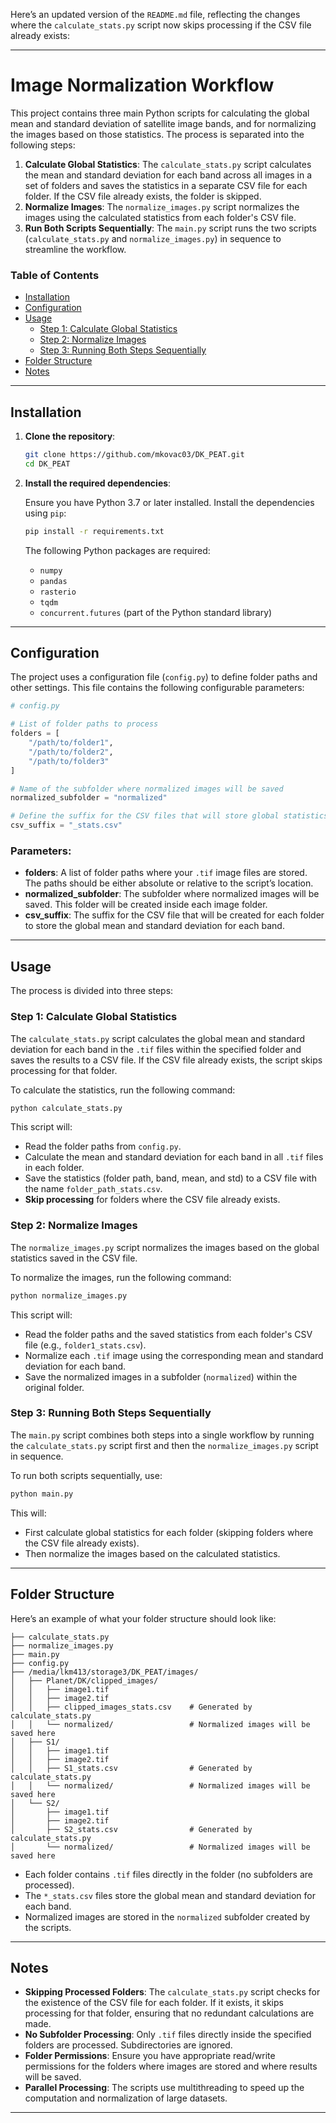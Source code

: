 Here’s an updated version of the `README.md` file, reflecting the changes where the `calculate_stats.py` script now skips processing if the CSV file already exists:

---

# Image Normalization Workflow

This project contains three main Python scripts for calculating the global mean and standard deviation of satellite image bands, and for normalizing the images based on those statistics. The process is separated into the following steps:

1. **Calculate Global Statistics**: The `calculate_stats.py` script calculates the mean and standard deviation for each band across all images in a set of folders and saves the statistics in a separate CSV file for each folder. If the CSV file already exists, the folder is skipped.
2. **Normalize Images**: The `normalize_images.py` script normalizes the images using the calculated statistics from each folder's CSV file.
3. **Run Both Scripts Sequentially**: The `main.py` script runs the two scripts (`calculate_stats.py` and `normalize_images.py`) in sequence to streamline the workflow.

### Table of Contents

- [Installation](#installation)
- [Configuration](#configuration)
- [Usage](#usage)
  - [Step 1: Calculate Global Statistics](#step-1-calculate-global-statistics)
  - [Step 2: Normalize Images](#step-2-normalize-images)
  - [Step 3: Running Both Steps Sequentially](#step-3-running-both-steps-sequentially)
- [Folder Structure](#folder-structure)
- [Notes](#notes)

---

## Installation

1. **Clone the repository**:

   ```bash
   git clone https://github.com/mkovac03/DK_PEAT.git
   cd DK_PEAT
   ```

2. **Install the required dependencies**:

   Ensure you have Python 3.7 or later installed. Install the dependencies using `pip`:

   ```bash
   pip install -r requirements.txt
   ```

   The following Python packages are required:
   
   - `numpy`
   - `pandas`
   - `rasterio`
   - `tqdm`
   - `concurrent.futures` (part of the Python standard library)

---

## Configuration

The project uses a configuration file (`config.py`) to define folder paths and other settings. This file contains the following configurable parameters:

```python
# config.py

# List of folder paths to process
folders = [
    "/path/to/folder1",
    "/path/to/folder2",
    "/path/to/folder3"
]

# Name of the subfolder where normalized images will be saved
normalized_subfolder = "normalized"

# Define the suffix for the CSV files that will store global statistics for each folder
csv_suffix = "_stats.csv"
```

### Parameters:

- **folders**: A list of folder paths where your `.tif` image files are stored. The paths should be either absolute or relative to the script’s location.
- **normalized_subfolder**: The subfolder where normalized images will be saved. This folder will be created inside each image folder.
- **csv_suffix**: The suffix for the CSV file that will be created for each folder to store the global mean and standard deviation for each band.

---

## Usage

The process is divided into three steps:

### Step 1: Calculate Global Statistics

The `calculate_stats.py` script calculates the global mean and standard deviation for each band in the `.tif` files within the specified folder and saves the results to a CSV file. If the CSV file already exists, the script skips processing for that folder.

To calculate the statistics, run the following command:

```bash
python calculate_stats.py
```

This script will:

- Read the folder paths from `config.py`.
- Calculate the mean and standard deviation for each band in all `.tif` files in each folder.
- Save the statistics (folder path, band, mean, and std) to a CSV file with the name `folder_path_stats.csv`.
- **Skip processing** for folders where the CSV file already exists.

### Step 2: Normalize Images

The `normalize_images.py` script normalizes the images based on the global statistics saved in the CSV file.

To normalize the images, run the following command:

```bash
python normalize_images.py
```

This script will:

- Read the folder paths and the saved statistics from each folder's CSV file (e.g., `folder1_stats.csv`).
- Normalize each `.tif` image using the corresponding mean and standard deviation for each band.
- Save the normalized images in a subfolder (`normalized`) within the original folder.

### Step 3: Running Both Steps Sequentially

The `main.py` script combines both steps into a single workflow by running the `calculate_stats.py` script first and then the `normalize_images.py` script in sequence.

To run both scripts sequentially, use:

```bash
python main.py
```

This will:

- First calculate global statistics for each folder (skipping folders where the CSV file already exists).
- Then normalize the images based on the calculated statistics.

---

## Folder Structure

Here’s an example of what your folder structure should look like:

```
├── calculate_stats.py
├── normalize_images.py
├── main.py
├── config.py
├── /media/lkm413/storage3/DK_PEAT/images/
│   ├── Planet/DK/clipped_images/
│   │   ├── image1.tif
│   │   ├── image2.tif
│   │   ├── clipped_images_stats.csv    # Generated by calculate_stats.py
│   │   └── normalized/                 # Normalized images will be saved here
│   ├── S1/
│   │   ├── image1.tif
│   │   ├── image2.tif
│   │   ├── S1_stats.csv                # Generated by calculate_stats.py
│   │   └── normalized/                 # Normalized images will be saved here
│   └── S2/
│       ├── image1.tif
│       ├── image2.tif
│       ├── S2_stats.csv                # Generated by calculate_stats.py
│       └── normalized/                 # Normalized images will be saved here
```

- Each folder contains `.tif` files directly in the folder (no subfolders are processed).
- The `*_stats.csv` files store the global mean and standard deviation for each band.
- Normalized images are stored in the `normalized` subfolder created by the scripts.

---

## Notes

- **Skipping Processed Folders**: The `calculate_stats.py` script checks for the existence of the CSV file for each folder. If it exists, it skips processing for that folder, ensuring that no redundant calculations are made.
- **No Subfolder Processing**: Only `.tif` files directly inside the specified folders are processed. Subdirectories are ignored.
- **Folder Permissions**: Ensure you have appropriate read/write permissions for the folders where images are stored and where results will be saved.
- **Parallel Processing**: The scripts use multithreading to speed up the computation and normalization of large datasets.

---

